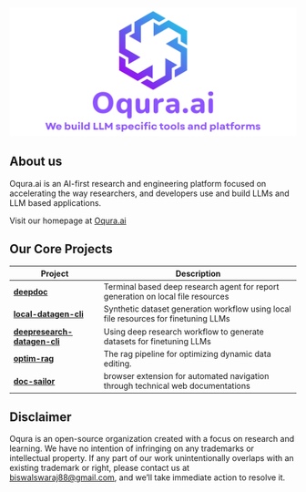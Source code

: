 <p align="center">
  <img src="./main-logo.png" alt="Oqura.ai" width="700"/>
</p>

<!-- <h1 align="center">Oqura.ai</h1>
<p align="center">
  We build LLM specific tools and platforms
</p> -->


## About us

Oqura.ai is an AI-first research and engineering platform focused on accelerating the way researchers, and developers use and build LLMs and LLM based applications.

Visit our homepage at [Oqura.ai](https://oqura-homepage.vercel.app/)


## Our Core Projects

| Project | Description |
|---------|-------------|
| [**deepdoc**](https://github.com/Oqura-ai/deepdoc) | Terminal based deep research agent for report generation on local file resources |
| [**local-datagen-cli**](https://github.com/Oqura-ai/local-datagen-cli) | Synthetic dataset generation workflow using local file resources for finetuning LLMs |
| [**deepresearch-datagen-cli**](https://github.com/Oqura-ai/deepresearch-datagen-cli) | Using deep research workflow to generate datasets for finetuning LLMs |
| [**optim-rag**](https://github.com/Oqura-ai/optim-rag) | The rag pipeline for optimizing dynamic data editing. |
| [**doc-sailor**](https://github.com/Oqura-ai/doc-sailor) | browser extension for automated navigation through technical web documentations |

## Disclaimer

Oqura is an open-source organization created with a focus on research and learning. We have no intention of infringing on any trademarks or intellectual property.
If any part of our work unintentionally overlaps with an existing trademark or right, please contact us at biswalswaraj88@gmail.com, and we’ll take immediate action to resolve it.
